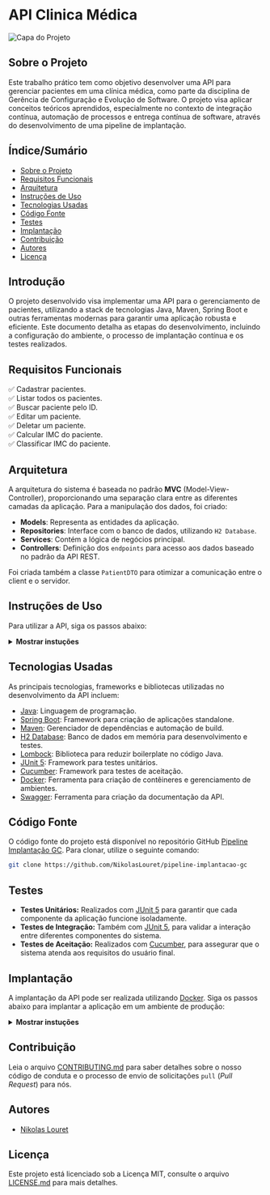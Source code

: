 # API Clinica Médica

![Capa do Projeto](https://picsum.photos/850/280)

## Sobre o Projeto

Este trabalho prático tem como objetivo desenvolver uma API para gerenciar pacientes em uma clínica médica, como parte da disciplina de Gerência de Configuração e Evolução de Software. O projeto visa aplicar conceitos teóricos aprendidos, especialmente no contexto de integração contínua, automação de processos e entrega contínua de software, através do desenvolvimento de uma pipeline de implantação.

## Índice/Sumário

* [Sobre o Projeto](#sobre-o-projeto)
* [Requisitos Funcionais](#requisitos-funcionais)
* [Arquitetura](#arquitetura)
* [Instruções de Uso](#instruções-de-uso)
* [Tecnologias Usadas](#tecnologias-usadas)
* [Código Fonte](#código-fonte)
* [Testes](#testes)
* [Implantação](#implantação)
* [Contribuição](#contribuição)
* [Autores](#autores)
* [Licença](#licença)

## Introdução

O projeto desenvolvido visa implementar uma API para o gerenciamento de pacientes, utilizando a stack de tecnologias Java, Maven, Spring Boot e outras ferramentas modernas para garantir uma aplicação robusta e eficiente. Este documento detalha as etapas do desenvolvimento, incluindo a configuração do ambiente, o processo de implantação contínua e os testes realizados.

## Requisitos Funcionais 

:white_check_mark: Cadastrar pacientes.  
:white_check_mark: Listar todos os pacientes.  
:white_check_mark: Buscar paciente pelo ID.  
:white_check_mark: Editar um paciente.  
:white_check_mark: Deletar um paciente.  
:white_check_mark: Calcular IMC do paciente.  
:white_check_mark: Classificar IMC do paciente.  

## Arquitetura

A arquitetura do sistema é baseada no padrão **MVC** (Model-View-Controller), proporcionando uma separação clara entre as diferentes camadas da aplicação. Para a manipulação dos dados, foi criado:

- **Models**: Representa as entidades da aplicação.
- **Repositories**: Interface com o banco de dados, utilizando `H2 Database`.
- **Services**: Contém a lógica de negócios principal.
- **Controllers**: Definição dos `endpoints` para acesso aos dados baseado no padrão da API REST.

Foi criada também a classe `PatientDTO` para otimizar a comunicação entre o client e o servidor.

## Instruções de Uso

Para utilizar a API, siga os passos abaixo:

<details><summary><b>Mostrar instuções</b></summary>

### `Configurar o Ambiente de Desenvolvimento`

1. Certifique-se de ter o [JDK](https://www.oracle.com/br/java/technologies/downloads/) (Java Development Kit) instalado.
2. Clone o repositório do GitHub:
   ```sh
   git clone https://github.com/NikolasLouret/pipeline-implantacao-gc
   ```
3. Navegue até o diretório do projeto:
   ```sh
   cd pipeline-implantacao-gc/api-clinica-medica
   ```
4. Execute o comando Maven para construir o projeto:
   ```sh
   mvn clean package
   ```
5. Inicie a aplicação:
   ```sh
   mvn spring-boot:run
   ```
  
### `Realizar Testes`
   Para executar testes unitários e de integração, basta executar o seguinte comando:
   ```sh
   mvn test
   ```

### `Acessar a Documentação:`
   A API possui documentação Swagger que pode ser acessada em `http://localhost:8080/api-docs`

</details>

## Tecnologias Usadas
   As principais tecnologias, frameworks e bibliotecas utilizadas no desenvolvimento da API incluem:
- [Java](https://www.java.com/pt-BR/): Linguagem de programação.
- [Spring Boot](https://maven.apache.org/): Framework para criação de aplicações standalone.
- [Maven](https://maven.apache.org/): Gerenciador de dependências e automação de build.
- [H2 Database](https://h2database.com/html/main.html): Banco de dados em memória para desenvolvimento e testes.
- [Lombock](https://projectlombok.org/): Biblioteca para reduzir boilerplate no código Java.
- [JUnit 5](https://junit.org/junit5/): Framework para testes unitários.
- [Cucumber](https://cucumber.io/): Framework para testes de aceitação.
- [Docker](https://www.docker.com/): Ferramenta para criação de contêineres e gerenciamento de ambientes.
- [Swagger](https://swagger.io/): Ferramenta para criação da documentação da API.

## Código Fonte
   O código fonte do projeto está disponível no repositório GitHub [Pipeline Implantação GC](https://github.com/NikolasLouret/pipeline-implantacao-gc). Para clonar, utilize o seguinte comando:
   ```sh
   git clone https://github.com/NikolasLouret/pipeline-implantacao-gc
   ```

## Testes
   - **Testes Unitários:** Realizados com [JUnit 5](https://junit.org/junit5/) para garantir que cada componente da aplicação funcione isoladamente.
   - **Testes de Integração:** Também com [JUnit 5](https://junit.org/junit5/), para validar a interação entre diferentes componentes do sistema.
   - **Testes de Aceitação:** Realizados com [Cucumber](https://cucumber.io/), para assegurar que o sistema atenda aos requisitos do usuário final.

## Implantação
A implantação da API pode ser realizada utilizando [Docker](https://www.docker.com/). Siga os passos abaixo para implantar a aplicação em um ambiente de produção:

<details><summary><b>Mostrar instuções</b></summary>
	
### 1. Construir a imagem Docker:
#### `Opção 1: DockerHub`
   
> É recomendado **utilizar** a imagem do DockerHub

&nbsp;&nbsp;&nbsp;&nbsp;É possível acessar a imagem Docker hospedada no [DockerHub](https://hub.docker.com/r/nikolaslouret/patient-api) e fazer o `pull` da imagem com o comando:
```sh
docker pull nikolaslouret/patient-api
```

#### `Opção 2: Local`
&nbsp;&nbsp;&nbsp;&nbsp;É possível também construir a imagem localmente, utilizando o comando:
```sh
docker build -t apiclinica .
```

### 2. Executar o `container` Docker:
&nbsp;&nbsp;&nbsp;&nbsp;A execução do `container` é realizada através do comando:
```sh
docker run -p 8080:8080 apiclinica
```

### 3. Acessar a API:
&nbsp;&nbsp;&nbsp;&nbsp;O acesso da API é realizado através da `url`:
```sh
http://localhost:8080/api/v1/patients
```

</details>

## Contribuição
Leia o arquivo [CONTRIBUTING.md](CONTRIBUTING.md) para saber detalhes sobre o nosso código de conduta e o processo de envio de solicitações `pull` (*Pull Request*) para nós.

## Autores
- [Nikolas Louret](https://github.com/NikolasLouret)

## Licença
Este projeto está licenciado sob a Licença MIT,  consulte o arquivo [LICENSE.md](LICENSE.md) para mais detalhes.
